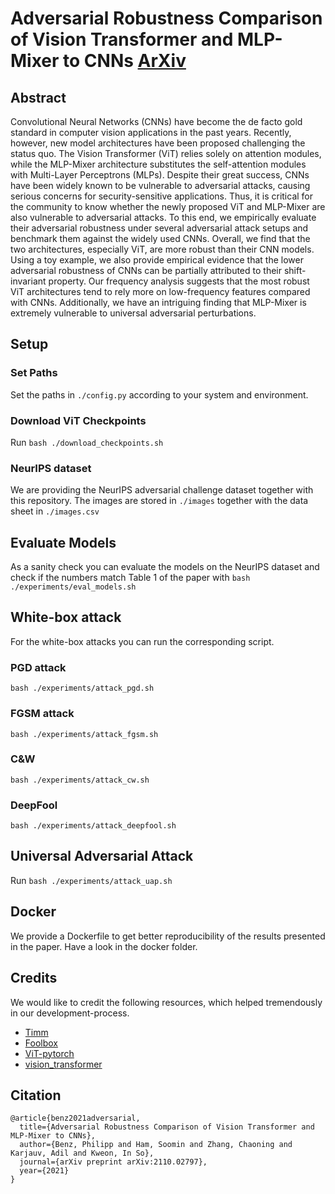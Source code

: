 # Adversarial Robustness Comparison of Vision Transformer and MLP-Mixer to CNNs [ArXiv](https://arxiv.org/pdf/2110.02797.pdf)

## Abstract 
Convolutional Neural Networks (CNNs) have become the de facto gold standard in computer vision applications in the past years. Recently, however, new model architectures have been proposed challenging the status quo. The Vision Transformer (ViT) relies solely on attention modules, while the MLP-Mixer architecture substitutes the self-attention modules with Multi-Layer Perceptrons (MLPs). Despite their great success, CNNs have been widely known to be vulnerable to adversarial attacks, causing serious concerns for security-sensitive applications. Thus, it is critical for the community to know whether the newly proposed ViT and MLP-Mixer are also vulnerable to adversarial attacks. To this end, we empirically evaluate their adversarial robustness under several adversarial attack setups and benchmark them against the widely used CNNs. Overall, we find that the two architectures, especially ViT, are more robust than their CNN models. Using a toy example, we also provide empirical evidence that the lower adversarial robustness of CNNs can be partially attributed to their shift-invariant property. Our frequency analysis suggests that the most robust ViT architectures tend to rely more on low-frequency features compared with CNNs. Additionally, we have an intriguing finding that MLP-Mixer is extremely vulnerable to universal adversarial perturbations.

## Setup 
### Set Paths
Set the paths in `./config.py` according to your system and environment.

### Download ViT Checkpoints
Run `bash ./download_checkpoints.sh`

### NeurIPS dataset
We are providing the NeurIPS adversarial challenge dataset together with this repository. The images are stored in `./images` together with the data sheet in `./images.csv`

## Evaluate Models
As a sanity check you can evaluate the models on the NeurIPS dataset and check if the numbers match Table 1 of the paper with `bash ./experiments/eval_models.sh`

## White-box attack
For the white-box attacks you can run the corresponding script.

### PGD attack
`bash ./experiments/attack_pgd.sh`

### FGSM attack
`bash ./experiments/attack_fgsm.sh`

### C&W
`bash ./experiments/attack_cw.sh`

### DeepFool
`bash ./experiments/attack_deepfool.sh`

## Universal Adversarial Attack
Run `bash ./experiments/attack_uap.sh`

## Docker
We provide a Dockerfile to get better reproducibility of the results presented in the paper. Have a look in the docker folder.

## Credits
We would like to credit the following resources, which helped tremendously in our development-process.
 * [Timm](https://github.com/rwightman/pytorch-image-models)
 * [Foolbox](https://github.com/bethgelab/foolbox)
 * [ViT-pytorch](https://github.com/jeonsworld/ViT-pytorch)
 * [vision_transformer](https://github.com/google-research/vision_transformer)

## Citation
```
@article{benz2021adversarial,
  title={Adversarial Robustness Comparison of Vision Transformer and MLP-Mixer to CNNs},
  author={Benz, Philipp and Ham, Soomin and Zhang, Chaoning and Karjauv, Adil and Kweon, In So},
  journal={arXiv preprint arXiv:2110.02797},
  year={2021}
}
```
